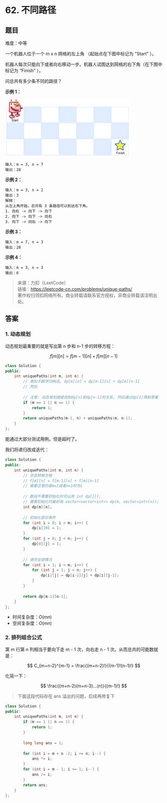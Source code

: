 # 62. 不同路径

## 题目

难度：中等

一个机器人位于一个 m x n 网格的左上角 （起始点在下图中标记为 “Start” ）。

机器人每次只能向下或者向右移动一步。机器人试图达到网格的右下角（在下图中标记为 “Finish” ）。

问总共有多少条不同的路径？

**示例 1：**

![](image/image-20231022193502517.png)

```
输入：m = 3, n = 7
输出：28
```

**示例 2：**

```
输入：m = 3, n = 2
输出：3
解释：
从左上角开始，总共有 3 条路径可以到达右下角。
1. 向右 -> 向下 -> 向下
2. 向下 -> 向下 -> 向右
3. 向下 -> 向右 -> 向下

```

**示例 3：**

```
输入：m = 7, n = 3
输出：28

```

**示例 4：**

```
输入：m = 3, n = 3
输出：6
```

> 来源：力扣（LeetCode）  
> 链接：<https://leetcode-cn.com/problems/unique-paths/>  
> 著作权归领扣网络所有。商业转载请联系官方授权，非商业转载请注明出处。

## 答案

### 1. 动态规划

动态规划最重要的就是写出第 n 步和 n-1 步的转移方程：

$$
f[m][n] = f[m-1][n] + f[m][n-1]
$$

```c++
class Solution {
public:
    int uniquePaths(int m, int n) {
        // 类似于数学归纳法, dp[m][n] = dp[m-1][n] + dp[m][n-1]
        // 然后

        // 注意: 动态规划就是找到dp[n]和dp[n-1]的关系, 然后通过dp[1]得到答案
        if (m == 1 || n == 1) {
            return 1;
        }
        return uniquePaths(m-1, n) + uniquePaths(m, n-1);
    }
};
```

能通过大部分测试用例，但是超时了。

我们将递归改成迭代：

```c++
class Solution {
public:
    int uniquePaths(int m, int n) {
        // 状态转移方程
        // f[m][n] = f[m-1][n] + f[m][n-1]
        // 需要注意的是m=1或者n=1时为1
        
        // 数组不需要初始化时可以用 int dp[][];
        // 需要初始化时最好用 vector<vector<int>> dp(m, vector<int>(n));
        int dp[m][n];

        // 初始化部分条件
        for (int i = 0; i < m; i++) {
            dp[i][0] = 1;
        }
        for (int j = 0; j < n; j++) {
            dp[0][j] = 1;
        }

        // 填充全部情况
        for (int i = 1; i < m; i++) {
            for (int j = 1; j < n; j++) {
                dp[i][j] = dp[i-1][j] + dp[i][j-1];
            }
        }

        return dp[m-1][n-1];
    }
};
```

* 时间复杂度：$O(mn)$
* 空间复杂度：$O(mn)$

### 2. 排列组合公式

第 m 行第 n 列相当于要向下走 m - 1 次，向右走 n - 1 次。从而总共的可能数就是：

$$
C_{m+n-2}^{m-1} = \frac{(m+n-2)!}{(m-1)!(n-1)!}
$$

化简一下：

$$
\frac{(m+n-2)(m+n-3)...(n)}{(m-1)!}
$$

> 下面这段代码存在 ans 溢出的问题，后续再修复下

```c++
class Solution {
public:
    int uniquePaths(int m, int n) {
        if (m == 1 || n == 1) {
            return 1;
        }

        long long ans = 1;

        for (int i = m + n -2; i >= n; i--) {
            ans *= i;
        }
        for (int i = m - 1; i >= 1; i--) {
            ans /= i;
        }
        return ans;
    }
};
```
